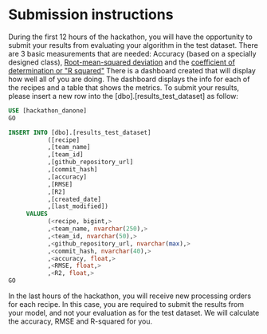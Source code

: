 # Submission instructions

During the first 12 hours of the hackathon, you will have the opportunity to submit your results from evaluating your algorithm in the test dataset.
There are 3 basic measurements that are needed: Accuracy (based on a specially designed class), [Root-mean-squared deviation](https://en.wikipedia.org/wiki/Root-mean-square_deviation) and the [coefficient of determination or "R squared"](https://en.wikipedia.org/wiki/Coefficient_of_determination)
There is a dashboard created that will display how well all of you are doing. The dashboard displays the info for each of the recipes and a table that shows the metrics. To submit your results, please insert a new row into the [dbo].[results_test_dataset] as follow:

```sql
USE [hackathon_danone]
GO

INSERT INTO [dbo].[results_test_dataset]
           ([recipe]
           ,[team_name]
           ,[team_id]
           ,[github_repository_url]
           ,[commit_hash]
           ,[accuracy]
           ,[RMSE]
           ,[R2]
           ,[created_date]
           ,[last_modified])
     VALUES
           (<recipe, bigint,>
           ,<team_name, nvarchar(250),>
           ,<team_id, nvarchar(50),>
           ,<github_repository_url, nvarchar(max),>
           ,<commit_hash, nvarchar(40),>
           ,<accuracy, float,>
           ,<RMSE, float,>
           ,<R2, float,>
GO
```
In the last hours of the hackathon, you will receive new processing orders for each recipe. In this case, you are required to submit the results from your model, and not your evaluation as for the test dataset.
We will calculate the accuracy, RMSE and R-squared for you.
